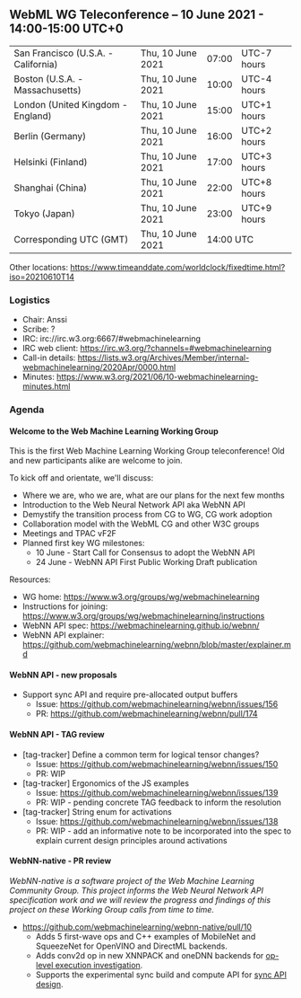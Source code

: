 ## WebML WG Teleconference – 10 June 2021 - 14:00-15:00 UTC+0

<table>
<tr><td> San Francisco (U.S.A. - California) <td> Thu, 10 June 2021 <td> 07:00 <td> UTC-7 hours
<tr><td> Boston (U.S.A. - Massachusetts) <td> Thu, 10 June 2021 <td> 10:00 <td> UTC-4 hours
<tr><td> London (United Kingdom - England) <td> Thu, 10 June 2021 <td> 15:00 <td> UTC+1 hours
<tr><td> Berlin (Germany) <td> Thu, 10 June 2021 <td> 16:00 <td> UTC+2 hours
<tr><td> Helsinki (Finland) <td> Thu, 10 June 2021 <td> 17:00 <td> UTC+3 hours
<tr><td> Shanghai (China) <td> Thu, 10 June 2021 <td> 22:00 <td> UTC+8 hours
<tr><td> Tokyo (Japan) <td> Thu, 10 June 2021 <td> 23:00 <td> UTC+9 hours
<tr><td> Corresponding UTC (GMT) <td> Thu, 10 June 2021 <td colspan=2> 14:00 UTC
</table>

Other locations: https://www.timeanddate.com/worldclock/fixedtime.html?iso=20210610T14

### Logistics

* Chair: Anssi
* Scribe: ?
* IRC: irc://irc.w3.org:6667/#webmachinelearning
* IRC web client: https://irc.w3.org/?channels=#webmachinelearning
* Call-in details: https://lists.w3.org/Archives/Member/internal-webmachinelearning/2020Apr/0000.html
* Minutes: https://www.w3.org/2021/06/10-webmachinelearning-minutes.html

### Agenda

#### Welcome to the Web Machine Learning Working Group

This is the first Web Machine Learning Working Group teleconference! Old and new participants alike are welcome to join.

To kick off and orientate, we'll discuss:

- Where we are, who we are, what are our plans for the next few months
- Introduction to the Web Neural Network API aka WebNN API
- Demystify the transition process from CG to WG, CG work adoption
- Collaboration model with the WebML CG and other W3C groups
- Meetings and TPAC vF2F
- Planned first key WG milestones:
   - 10 June - Start Call for Consensus to adopt the WebNN API
   - 24 June - WebNN API First Public Working Draft publication

Resources:
- WG home: https://www.w3.org/groups/wg/webmachinelearning
- Instructions for joining: https://www.w3.org/groups/wg/webmachinelearning/instructions
- WebNN API spec: https://webmachinelearning.github.io/webnn/
- WebNN API explainer: https://github.com/webmachinelearning/webnn/blob/master/explainer.md

#### WebNN API - new proposals

- Support sync API and require pre-allocated output buffers
     - Issue: https://github.com/webmachinelearning/webnn/issues/156
     - PR: https://github.com/webmachinelearning/webnn/pull/174

#### WebNN API - TAG review

- [tag-tracker] Define a common term for logical tensor changes?
    - Issue: https://github.com/webmachinelearning/webnn/issues/150
    - PR: WIP
- [tag-tracker] Ergonomics of the JS examples
    - Issue: https://github.com/webmachinelearning/webnn/issues/139
    - PR: WIP - pending concrete TAG feedback to inform the resolution
- [tag-tracker] String enum for activations
    - Issue: https://github.com/webmachinelearning/webnn/issues/138
    - PR: WIP - add an informative note to be incorporated into the spec to explain current design principles around activations

#### WebNN-native - PR review

_WebNN-native is a software project of the Web Machine Learning Community Group. This project informs the Web Neural Network API specification work and we will review the progress and findings of this project on these Working Group calls from time to time._

- https://github.com/webmachinelearning/webnn-native/pull/10
   - Adds 5 first-wave ops and C++ examples of MobileNet and SqueezeNet for OpenVINO and DirectML backends.
   - Adds conv2d op in new XNNPACK and oneDNN backends for [op-level execution investigation](https://github.com/webmachinelearning/webnn/issues/156#issuecomment-846828170).
   - Supports the experimental sync build and compute API for [sync API design](https://github.com/webmachinelearning/webnn/pull/174).

